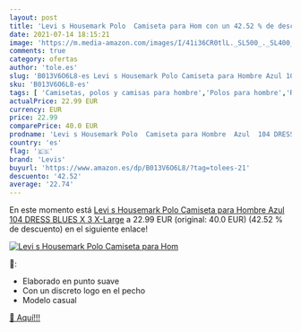 ```yaml
---
layout: post
title: 'Levi s Housemark Polo  Camiseta para Hom con un 42.52 % de descuento'
date: 2021-07-14 18:15:21
image: 'https://m.media-amazon.com/images/I/41i36CR0tlL._SL500_._SL400_.jpg'
comments: true
category: ofertas
author: 'tole.es'
slug: 'B013V6O6L8-es Levi s Housemark Polo Camiseta para Hombre Azul 104 DRESS...'
sku: 'B013V6O6L8-es'
tags: [ 'Camisetas, polos y camisas para hombre','Polos para hombre','Ropa','Ropa para hombre','camiseta','levis', ]
actualPrice: 22.99 EUR
currency: EUR
price: 22.99
comparePrice: 40.0 EUR
prodname: 'Levi s Housemark Polo  Camiseta para Hombre  Azul  104 DRESS BLUES X 3   X-Large'
country: 'es'
flag: '🇪🇸'
brand: 'Levis'
buyurl: 'https://www.amazon.es/dp/B013V6O6L8/?tag=tolees-21'
descuento: '42.52'
average: '22.74'
---
```


En este momento está [Levi s Housemark Polo  Camiseta para Hombre  Azul  104 DRESS BLUES X 3   X-Large](https://www.amazon.es/dp/B013V6O6L8/?tag=tolees-21) a 22.99 EUR (original: 40.0 EUR) (42.52 %  de descuento) en el siguiente enlace!

[![Levi s Housemark Polo  Camiseta para Hom](https://m.media-amazon.com/images/I/41i36CR0tlL._SL500_._SL400_.jpg)](https://www.amazon.es/dp/B013V6O6L8/?tag=tolees-21)

🔎:

- Elaborado en punto suave
- Con un discreto logo en el pecho
- Modelo casual

[🛒 Aquí!!!](https://www.amazon.es/dp/B013V6O6L8/?tag=tolees-21)
